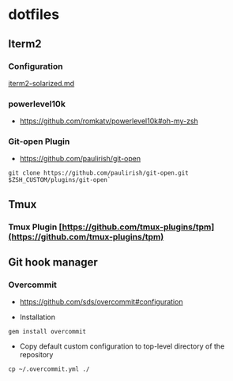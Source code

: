 # dotfiles

## Iterm2

### Configuration
[iterm2-solarized.md](https://gist.github.com/haoxilu/1de601dd26e86d5a42e54bf23d66550f)

### powerlevel10k
- https://github.com/romkatv/powerlevel10k#oh-my-zsh

### Git-open Plugin
- https://github.com/paulirish/git-open

```
git clone https://github.com/paulirish/git-open.git $ZSH_CUSTOM/plugins/git-open`
```

## Tmux

### Tmux Plugin [https://github.com/tmux-plugins/tpm](https://github.com/tmux-plugins/tpm)

## Git hook manager

### Overcommit

- https://github.com/sds/overcommit#configuration

- Installation

```
gem install overcommit
```

- Copy default custom configuration to top-level directory of the repository

```
cp ~/.overcommit.yml ./
```

